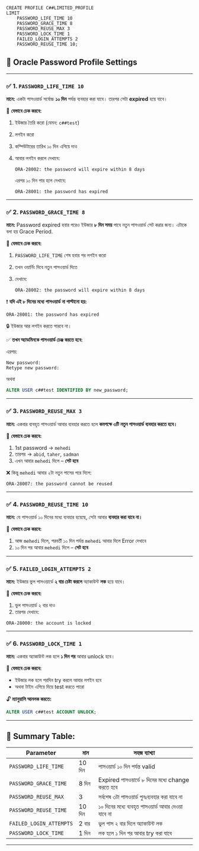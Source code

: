 ```
CREATE PROFILE C##LIMITED_PROFILE 
LIMIT
    PASSWORD_LIFE_TIME 10
    PASSWORD_GRACE_TIME 8
    PASSWORD_REUSE_MAX 3
    PASSWORD_LOCK_TIME 1
    FAILED_LOGIN_ATTEMPTS 2
    PASSWORD_REUSE_TIME 10;
```

## 🔐 Oracle Password Profile Settings 

---

### ✅ 1. `PASSWORD_LIFE_TIME 10`

**মানে:**
একটা পাসওয়ার্ড সর্বোচ্চ **১০ দিন** পর্যন্ত ব্যবহার করা যাবে। তারপর সেটা **expired** হয়ে যাবে।

🧪 **যেভাবে চেক করবে:**

1. ইউজার তৈরি করো (যেমন: `c##test`)
2. লগইন করো
3. কম্পিউটারের তারিখ ১০ দিন এগিয়ে দাও
4. আবার লগইন করলে দেখাবে:

   ```
   ORA-28002: the password will expire within 8 days
   ```

   এরপর ১০ দিন পার হলে দেখাবে:

   ```
   ORA-28001: the password has expired
   ```

---

### ✅ 2. `PASSWORD_GRACE_TIME 8`

**মানে:**
Password expired হবার পরেও ইউজার **৮ দিন সময়** পাবে নতুন পাসওয়ার্ড সেট করার জন্য। এটাকে বলা হয় Grace Period.

🧪 **যেভাবে চেক করবে:**

1. `PASSWORD_LIFE_TIME` শেষ হবার পর লগইন করো
2. তখন ওয়ার্নিং দিবে নতুন পাসওয়ার্ড দিতে 
3. দেখাবে:

   ```
   ORA-28002: the password will expire within 8 days
   ```

   
❗ **যদি এই ৮ দিনের মধ্যে পাসওয়ার্ড না পাল্টানো হয়:**

```
ORA-28001: the password has expired
```

🔒 ইউজার আর লগইন করতে পারবে না।

✅ **তখন অ্যাডমিনকে পাসওয়ার্ড চেঞ্জ করতে হবে:**

এরপর:

   ```
   New password:
   Retype new password:
   ```

অথবা 

```sql
ALTER USER c##test IDENTIFIED BY new_password;
```

---

### ✅ 3. `PASSWORD_REUSE_MAX 3`

**মানে:**
একবার ব্যবহৃত পাসওয়ার্ড আবার ব্যবহার করতে হলে **কমপক্ষে ৩টি নতুন পাসওয়ার্ড ব্যবহার করতে হবে।**

🧪 **যেভাবে চেক করবে:**

1. 1st password → `mehedi`
2. তারপর → `abid`, `taher`, `sadman`
3. এখন আবার `mehedi` দিলে – **সেট হবে**

❌ কিন্তু `mehedi` আবার ২টা নতুন পাসের পরে দিলে:

```
ORA-28007: the password cannot be reused
```

---

### ✅ 4. `PASSWORD_REUSE_TIME 10`

**মানে:**
যে পাসওয়ার্ড ১০ দিনের মধ্যে ব্যবহার হয়েছে, সেটা আবার **ব্যবহার করা যাবে না।**

🧪 **যেভাবে চেক করবে:**

1. আজ `mehedi` দিলে, পরবর্তী ১০ দিন পর্যন্ত `mehedi` আবার দিলে Error দেখাবে
2. ১০ দিন পর আবার `mehedi` দিলে – **সেট হবে**

---

### ✅ 5. `FAILED_LOGIN_ATTEMPTS 2`

**মানে:**
ইউজার ভুল পাসওয়ার্ডে **২ বার চেষ্টা করলে** অ্যাকাউন্ট **লক** হয়ে যাবে।

🧪 **যেভাবে চেক করবে:**

1. ভুল পাসওয়ার্ড ২ বার দাও
2. তারপর দেখাবে:

```
ORA-28000: the account is locked
```

---

### ✅ 6. `PASSWORD_LOCK_TIME 1`

**মানে:**
একবার অ্যাকাউন্ট লক হলে **১ দিন পর** আবার unlock হবে।

🧪 **যেভাবে চেক করবে:**

* ইউজার লক হলে পরদিন try করলে আবার লগইন হবে
* অথবা টাইম এগিয়ে দিয়ে test করতে পারো

🔓 **ম্যানুয়ালি আনলক করতে:**

```sql
ALTER USER c##test ACCOUNT UNLOCK;
```

---

## 🧠 Summary Table:

| Parameter               | মান    | সহজ ব্যাখ্যা                                        |
| ----------------------- | ------ | --------------------------------------------------- |
| `PASSWORD_LIFE_TIME`    | 10 দিন | পাসওয়ার্ড ১০ দিন পর্যন্ত valid                      |
| `PASSWORD_GRACE_TIME`   | 8 দিন  | Expired পাসওয়ার্ডে ৮ দিনের মধ্যে change করতে হবে    |
| `PASSWORD_REUSE_MAX`    | 3      | সর্বশেষ ৩টা পাসওয়ার্ড পুনঃব্যবহার করা যাবে না       |
| `PASSWORD_REUSE_TIME`   | 10 দিন | ১০ দিনের মধ্যে ব্যবহৃত পাসওয়ার্ড আবার দেওয়া যাবে না |
| `FAILED_LOGIN_ATTEMPTS` | 2 বার  | ভুল পাস ২ বার দিলে অ্যাকাউন্ট লক                    |
| `PASSWORD_LOCK_TIME`    | 1 দিন  | লক হলে ১ দিন পর আবার try করা যাবে                   |

---

